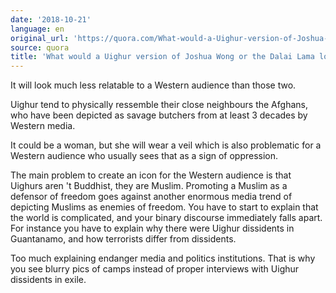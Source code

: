 ```yaml
---
date: '2018-10-21'
language: en
original_url: 'https://quora.com/What-would-a-Uighur-version-of-Joshua-Wong-or-the-Dalai-Lama-look-like/answer/Clément-Renaud'
source: quora
title: 'What would a Uighur version of Joshua Wong or the Dalai Lama look like?'
---
```


It will look much less relatable to a Western audience than those two.

Uighur tend to physically ressemble their close neighbours the Afghans,
who have been depicted as savage butchers from at least 3 decades by
Western media.

It could be a woman, but she will wear a veil which is also problematic
for a Western audience who usually sees that as a sign of oppression.

The main problem to create an icon for the Western audience is that
Uighurs aren 't Buddhist, they are Muslim. Promoting a Muslim as a
defensor of freedom goes against another enormous media trend of
depicting Muslims as enemies of freedom. You have to start to explain
that the world is complicated, and your binary discourse immediately
falls apart. For instance you have to explain why there were Uighur
dissidents in Guantanamo, and how terrorists differ from dissidents.

Too much explaining endanger media and politics institutions. That is
why you see blurry pics of camps instead of proper interviews with
Uighur dissidents in exile.
